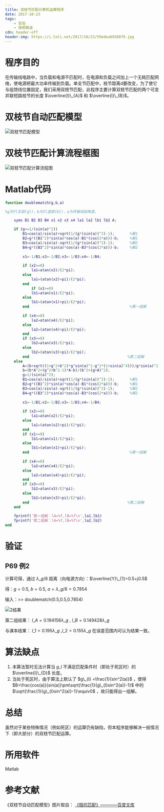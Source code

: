 ```yaml
---
title: 双枝节匹配计算机运算程序
date: 2017-10-23
tags:
    - 实验
    - 简明微波
cdn: header-off
header-img: https://i.loli.net/2017/10/23/59edea69588f9.jpg
---
```


# 程序目的

在传输线电路中，当负载和电源不匹配时，在电源和负载之间加上一个无耗匹配网络，使电源把最大功率传输到负载。单支节匹配中，枝节距离d要改变，为了使它与组馈线位置固定，我们采用双枝节匹配，此程序主要计算双枝节匹配的两个可变并联短路枝节的长度 $\overline{l}\_{A}$ 和 $\overline{l}\_{B}$。

# 双枝节自动匹配模型

![双枝节匹配模型](https://i.loli.net/2017/10/23/59edf6da59a87.png)

# 双枝节匹配计算流程框图

![双枝节匹配计算流程图](https://i.loli.net/2017/10/23/59edf6da47573.png)

# Matlab代码

```matlab
function doublematch(g,b,a)

%g为Yl实部(gl)，b为Yl虚部(bl)，a为传输线段角度。

    syms B1 B2 B3 B4 x1 x2 x3 x4 la1 la2 lb1 lb2 A;

    if (g<=1/(sin(a)^2))
        B1=cos(a)/sin(a)+sqrt(1/(g*(sin(a))^2)-1);       %解1
        B2=g*((B1^2)*sin(a)*cos(a)-B1*(cos(2*a)))-b;     %解1
        B3=cos(a)/sin(a)-sqrt(1/(g*(sin(a))^2)-1);       %解2
        B4=g*((B3^2)*sin(a)*cos(a)-B3*(cos(2*a)))-b;     %解2
    
        x1=-1/B1;x2=-1/B2;x3=-1/B3;x4=-1/B4;
        
        if (x2>=0)   
            la1=atan(x2)/(2*pi);
        else
            la1=(atan(x2)+pi)/(2*pi);
        end
            if (x1>=0)
            lb1=atan(x1)/(2*pi);
        else
            lb1=(atan(x1)+pi)/(2*pi);
        end                                              %第一组解
    
        if (x4>=0)
            la2=atan(x4)/(2*pi);
        else
            la2=(atan(x4)+pi)/(2*pi);
        end
        if (x3>=0)
            lb2=atan(x3)/(2*pi);
        else
            lb2=(atan(x3)+pi)/(2*pi);
        end                                             %第二组解
    else
        A=(b+sqrt((1+g^2+b^2)*g^sin(a)^2-g^2*(1+sin(a)^4)))/g*sin(a)^2-1;
        b=(b*A^2+(g^2+b^2-1)*A-b)/(b^2+(g+A)^2);
        g=1/(sin(a)^2);
        B1=cos(a)/sin(a)+sqrt(1/(g*(sin(a))^2)-1);       %解1
        B2=g*((B1^2)*sin(a)*cos(a)-B1*(cos(2*a)))-b;     %解1
        B3=cos(a)/sin(a)-sqrt(1/(g*(sin(a))^2)-1);       %解2
        B4=g*((B3^2)*sin(a)*cos(a)-B3*(cos(2*a)))-b;     %解2
    
        x1=-1/B1;x2=-1/B2;x3=-1/B3;x4=-1/B4;
    
        if (x2>=0)   
            la1=atan(x2)/(2*pi);
        else
            la1=(atan(x2)+pi)/(2*pi);
        end
        if (x1>=0)
            lb1=atan(x1)/(2*pi);
        else
            lb1=(atan(x1)+pi)/(2*pi);
        end                                              %第一组解
    
        if (x4>=0)
            la2=atan(x4)/(2*pi);
        else
            la2=(atan(x4)+pi)/(2*pi);
        end
        if (x3>=0)
            lb2=atan(x3)/(2*pi);
        else
            lb2=(atan(x3)+pi)/(2*pi);
        end                                             %第二组解
    end
    
    fprintf('第一组解：lA=%f,lB=%f\n',la1,lb1)
    fprintf('第二组解：lA=%f,lB=%f\n',la2,lb2)
end
```

# 验证

## P69 例2

计算可得，通过 $\lambda\_{g}/8$ 距离（向电源方向）：$\overline{Y}\_{1}=0.5+j0.5$

得：$g=0.5$, $b=0.5$, $a=\lambda\_{g}/8=0.7854$ 

输入：>> doublematch(0.5,0.5,0.7854)

![2结果](https://i.loli.net/2017/10/24/59eec2a1820ef.png)

第二组结果： $l\_{A} =0.194156 \lambda\_{g}$ , $l\_{B} =0.149428 \lambda\_{g}$ 

与课本结果： $l\_{1}=0.195 \lambda\_{g}$  ,$l\_{2} =0.155 \lambda\_{g}$ 在误差范围内可认为结果一致。

# 算法缺点

1. 本算法暂时无法计算当 $g\_{l}$ 不满足匹配条件时（即处于死区时）的 $\overline{l}\_{D}$ 长度。
2. 当处于死区时，由于算法上默认了 $g\_{l} =\frac{1}{sin^2(a)}$ ，使得 $B=\frac{cos(a)}{sin(a)}\pm\sqrt{\frac{1}{g\_{l}sin^2(a)}-1}$ 中的 $\sqrt{\frac{1}{g\_{l}sin^2(a)}-1}\equiv0$ ，故只能得出一组解。

# 总结

虽然对于某些特殊情况（例如死区）的运算仍有缺陷，但本程序能够解决一般情况下（即大部分）的双枝节匹配运算。

# 所用软件

Matlab

# 参考文献

《双枝节自动匹配模型》图片取自： <a style="color:inherit" href="https://wenku.baidu.com/view/958da01cc5da50e2524d7fdb.html">《阻抗匹配》————百度文库</a>